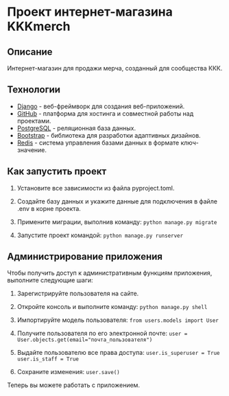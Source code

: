 # Проект интернет-магазина KKKmerch

## Описание
Интернет-магазин для продажи мерча, созданный для сообщества ККК.

## Технологии
- [Django](https://docs.djangoproject.com/en/5.2/) - веб-фреймворк для создания веб-приложений.
- [GitHub](https://docs.github.com/ru) - платформа для хостинга и совместной работы над проектами.
- [PostgreSQL](https://www.postgresql.org/docs/) - реляционная база данных.
- [Bootstrap](https://getbootstrap.com/docs/5.3/getting-started/introduction/) - библиотека для разработки адаптивных дизайнов.
- [Redis](https://github.com/microsoftarchive/redis) - система управления базами данных в формате ключ-значение.

## Как запустить проект
1. Установите все зависимости из файла pyproject.toml.
2. Создайте базу данных и укажите данные для подключения в файле .env в корне проекта.
3. Примените миграции, выполнив команду:
      `python manage.py migrate`
   
4. Запустите проект командой:
      `python manage.py runserver`
   

## Администрирование приложения
Чтобы получить доступ к административным функциям приложения, выполните следующие шаги:

1. Зарегистрируйте пользователя на сайте.
2. Откройте консоль и выполните команду:
      `python manage.py shell`
   
3. Импортируйте модель пользователя:
      `from users.models import User`
   
4. Получите пользователя по его электронной почте:
      `user = User.objects.get(email="почта_пользователя")`
   
5. Выдайте пользователю все права доступа:
      `user.is_superuser = True
       user.is_staff = True`
   
6. Сохраните изменения:
      `user.save()`
    

Теперь вы можете работать с приложением.